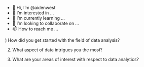 - 👋 Hi, I’m @aidenwest
- 👀 I’m interested in ...
- 🌱 I’m currently learning ...
- 💞️ I’m looking to collaborate on ...
- 📫 How to reach me ...

<!---
aidenwest/aidenwest is a ✨ special ✨ repository because its `README.md` (this file) appears on your GitHub profile.
You can click the Preview link to take a look at your changes.
--->


) How did you get started with the field of data analysis?

2) What aspect of data intrigues you the most?

3) What are your areas of interest with respect to data analytics?

